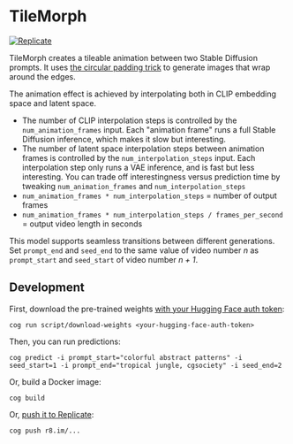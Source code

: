 # TileMorph

[![Replicate](https://replicate.com/andreasjansson/tile-morph/badge)](https://replicate.com/andreasjansson/tile-morph)

TileMorph creates a tileable animation between two Stable Diffusion prompts. It uses [the circular padding trick](https://gitlab.com/-/snippets/2395088) to generate images that wrap around the edges.

The animation effect is achieved by interpolating both in CLIP embedding space and latent space.
* The number of CLIP interpolation steps is controlled by the `num_animation_frames` input. Each "animation frame" runs a full Stable Diffusion inference, which makes it slow but interesting.
* The number of latent space interpolation steps between animation frames is controlled by the `num_interpolation_steps` input. Each interpolation step only runs a VAE inference, and is fast but less interesting. You can trade off interestingness versus prediction time by tweaking `num_animation_frames` and `num_interpolation_steps`
* `num_animation_frames * num_interpolation_steps` = number of output frames
* `num_animation_frames * num_interpolation_steps / frames_per_second` = output video length in seconds

This model supports seamless transitions between different generations. Set `prompt_end` and `seed_end` to the same value of video number _n_ as `prompt_start` and `seed_start` of video number _n + 1_.

## Development

First, download the pre-trained weights [with your Hugging Face auth token](https://huggingface.co/settings/tokens):

    cog run script/download-weights <your-hugging-face-auth-token>

Then, you can run predictions:

    cog predict -i prompt_start="colorful abstract patterns" -i seed_start=1 -i prompt_end="tropical jungle, cgsociety" -i seed_end=2

Or, build a Docker image:

    cog build

Or, [push it to Replicate](https://replicate.com/docs/guides/push-a-model):

    cog push r8.im/...
